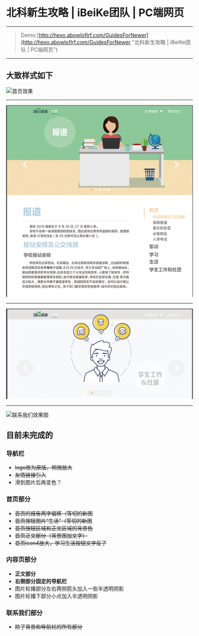 # 北科新生攻略 | iBeiKe团队 | PC端网页
***
> Demo:[http://hexo.abowloflrf.com/GuidesForNewer](http://hexo.abowloflrf.com/GuidesForNewer "北科新生攻略 | iBeiKe团队 | PC端网页")

***
## 大致样式如下
![首页效果](demo-img/首页效果.png "首页效果")
***
![内容页大致如此](demo-img/内容页大致如此.png "内容页大致如此")
***
![内容页滚动图效果](demo-img/内容页滚动图效果.png "内容页滚动图效果")
***
![联系我们效果图](demo-img/联系我们效果图.png "联系我们效果图")
## 目前未完成的

### 导航栏
- ~~logo改为原版，稍微放大~~
- ~~友情链接引入~~
- 滑到图片后再变色？

### 首页部分
- ~~首页的报告两字偏移（等切的新图~~
- ~~首页按钮图片“生活”（等切的新图~~
- ~~首页按钮区域和正文区域的背景色~~
- ~~首页正文部分（背景图加文字）~~
- ~~首页icon4放大，学习生活按钮文字反了~~ 

### 内容页部分
- **正文部分**
- **右侧部分固定的导航栏**
- 图片轮播部分左右两侧箭头加入一些半透明阴影
- 图片轮播下部分小点加入半透明阴影

### 联系我们部分
- ~~除了背景和导航栏的所有部分~~
